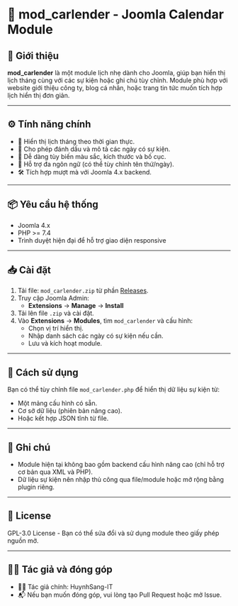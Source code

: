 # 📅 mod_carlender - Joomla Calendar Module

## 📝 Giới thiệu

**mod_carlender** là một module lịch nhẹ dành cho Joomla, giúp bạn hiển thị lịch tháng cùng với các sự kiện hoặc ghi chú tùy chỉnh. Module phù hợp với website giới thiệu công ty, blog cá nhân, hoặc trang tin tức muốn tích hợp lịch hiển thị đơn giản.

---

## ⚙️ Tính năng chính

- 📆 Hiển thị lịch tháng theo thời gian thực.
- 📝 Cho phép đánh dấu và mô tả các ngày có sự kiện.
- 🎨 Dễ dàng tùy biến màu sắc, kích thước và bố cục.
- 🧩 Hỗ trợ đa ngôn ngữ (có thể tùy chỉnh tên thứ/ngày).
- 🛠 Tích hợp mượt mà với Joomla 4.x backend.

---

## 📦 Yêu cầu hệ thống

- Joomla 4.x
- PHP >= 7.4
- Trình duyệt hiện đại để hỗ trợ giao diện responsive

---

## 📥 Cài đặt

1. Tải file: `mod_carlender.zip` từ phần [Releases](../../releases).
2. Truy cập Joomla Admin:
   - **Extensions** → **Manage** → **Install**
3. Tải lên file `.zip` và cài đặt.
4. Vào **Extensions** → **Modules**, tìm `mod_carlender` và cấu hình:
   - Chọn vị trí hiển thị.
   - Nhập danh sách các ngày có sự kiện nếu cần.
   - Lưu và kích hoạt module.

---

## 🧪 Cách sử dụng

Bạn có thể tùy chỉnh file `mod_carlender.php` để hiển thị dữ liệu sự kiện từ:
- Một mảng cấu hình có sẵn.
- Cơ sở dữ liệu (phiên bản nâng cao).
- Hoặc kết hợp JSON tĩnh từ file.

---

## 📌 Ghi chú

- Module hiện tại không bao gồm backend cấu hình nâng cao (chỉ hỗ trợ cơ bản qua XML và PHP).
- Dữ liệu sự kiện nên nhập thủ công qua file/module hoặc mở rộng bằng plugin riêng.

---

## 📄 License

GPL-3.0 License - Bạn có thể sửa đổi và sử dụng module theo giấy phép nguồn mở.

---

## 👨‍💻 Tác giả và đóng góp

- 🧑‍💻 Tác giả chính: HuynhSang-IT
- 📬 Nếu bạn muốn đóng góp, vui lòng tạo Pull Request hoặc mở Issue.

